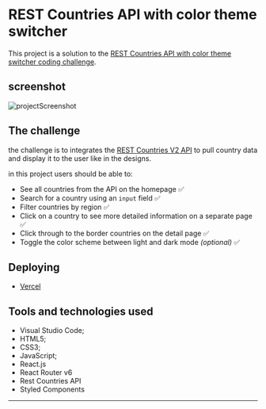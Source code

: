 # REST Countries API with color theme switcher

This project is a solution to the
[REST Countries API with color theme switcher coding challenge](https://www.frontendmentor.io/challenges/rest-countries-api-with-color-theme-switcher-5cacc469fec04111f7b848ca).

## screenshot

![projectScreenshot]()

## The challenge

the challenge is to integrates the
[REST Countries V2 API](https://restcountries.com/#api-endpoints-v2) to pull
country data and display it to the user like in the designs.

in this project users should be able to:

- See all countries from the API on the homepage ✅
- Search for a country using an `input` field ✅
- Filter countries by region ✅
- Click on a country to see more detailed information on a separate page ✅
- Click through to the border countries on the detail page ✅
- Toggle the color scheme between light and dark mode _(optional)_ ✅

## Deploying

- [Vercel](https://vercel.com/)

## Tools and technologies used

- Visual Studio Code;
- HTML5;
- CSS3;
- JavaScript;
- React.js
- React Router v6
- Rest Countries API
- Styled Components

---

